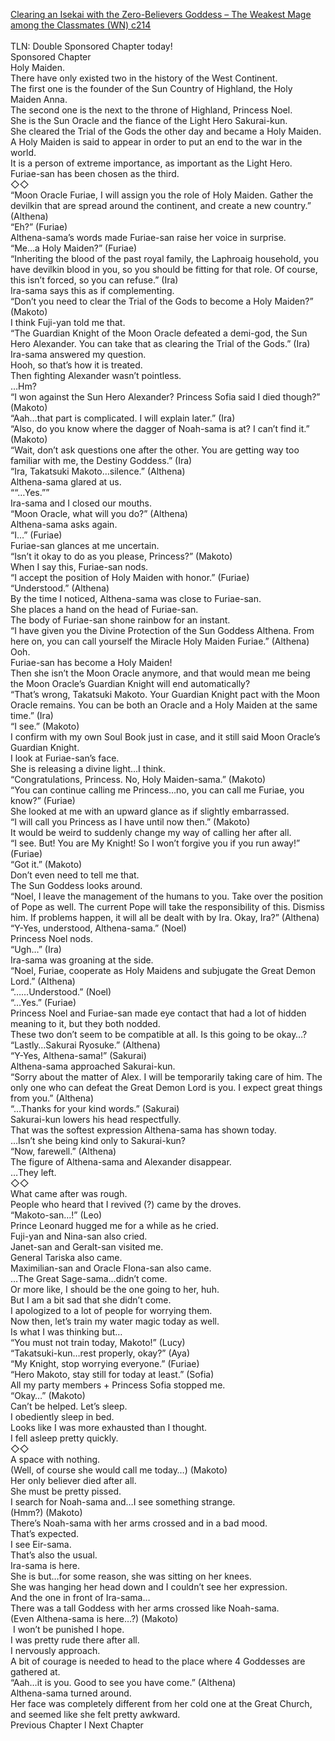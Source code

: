 [Clearing an Isekai with the Zero-Believers Goddess – The Weakest Mage among the Classmates (WN) c214](https://isekailunatic.com/2021/01/24/wm-chapter-214-the-moon-oracle-furiae-becomes-a-holy-maiden/)
<br/><br/>
TLN: Double Sponsored Chapter today!<br/>
Sponsored Chapter<br/>
Holy Maiden.<br/>
There have only existed two in the history of the West Continent.<br/>
The first one is the founder of the Sun Country of Highland, the Holy Maiden Anna.<br/>
The second one is the next to the throne of Highland, Princess Noel.<br/>
She is the Sun Oracle and the fiance of the Light Hero Sakurai-kun.<br/>
She cleared the Trial of the Gods the other day and became a Holy Maiden.<br/>
A Holy Maiden is said to appear in order to put an end to the war in the world. <br/>
It is a person of extreme importance, as important as the Light Hero. <br/>
Furiae-san has been chosen as the third.<br/>
◇◇<br/>
“Moon Oracle Furiae, I will assign you the role of Holy Maiden. Gather the devilkin that are spread around the continent, and create a new country.” (Althena)<br/>
“Eh?” (Furiae)<br/>
Althena-sama’s words made Furiae-san raise her voice in surprise.<br/>
“Me…a Holy Maiden?” (Furiae)<br/>
“Inheriting the blood of the past royal family, the Laphroaig household, you have devilkin blood in you, so you should be fitting for that role. Of course, this isn’t forced, so you can refuse.” (Ira)<br/>
Ira-sama says this as if complementing.<br/>
“Don’t you need to clear the Trial of the Gods to become a Holy Maiden?” (Makoto)<br/>
I think Fuji-yan told me that.<br/>
“The Guardian Knight of the Moon Oracle defeated a demi-god, the Sun Hero Alexander. You can take that as clearing the Trial of the Gods.” (Ira)<br/>
Ira-sama answered my question.<br/>
Hooh, so that’s how it is treated.<br/>
Then fighting Alexander wasn’t pointless.<br/>
…Hm?<br/>
“I won against the Sun Hero Alexander? Princess Sofia said I died though?” (Makoto)<br/>
“Aah…that part is complicated. I will explain later.” (Ira)<br/>
“Also, do you know where the dagger of Noah-sama is at? I can’t find it.” (Makoto)<br/>
“Wait, don’t ask questions one after the other. You are getting way too familiar with me, the Destiny Goddess.” (Ira)<br/>
“Ira, Takatsuki Makoto…silence.” (Althena)<br/>
Althena-sama glared at us.<br/>
““…Yes.””<br/>
Ira-sama and I closed our mouths. <br/>
“Moon Oracle, what will you do?” (Althena)<br/>
Althena-sama asks again.<br/>
“I…” (Furiae)<br/>
Furiae-san glances at me uncertain.<br/>
“Isn’t it okay to do as you please, Princess?” (Makoto)<br/>
When I say this, Furiae-san nods. <br/>
“I accept the position of Holy Maiden with honor.” (Furiae)<br/>
“Understood.” (Althena)<br/>
By the time I noticed, Althena-sama was close to Furiae-san.<br/>
She places a hand on the head of Furiae-san.<br/>
The body of Furiae-san shone rainbow for an instant.<br/>
“I have given you the Divine Protection of the Sun Goddess Althena. From here on, you can call yourself the Miracle Holy Maiden Furiae.” (Althena)<br/>
Ooh.<br/>
Furiae-san has become a Holy Maiden! <br/>
Then she isn’t the Moon Oracle anymore, and that would mean me being the Moon Oracle’s Guardian Knight will end automatically? <br/>
“That’s wrong, Takatsuki Makoto. Your Guardian Knight pact with the Moon Oracle remains. You can be both an Oracle and a Holy Maiden at the same time.” (Ira)<br/>
“I see.” (Makoto)<br/>
I confirm with my own Soul Book just in case, and it still said Moon Oracle’s Guardian Knight. <br/>
I look at Furiae-san’s face. <br/>
She is releasing a divine light…I think.<br/>
“Congratulations, Princess. No, Holy Maiden-sama.” (Makoto)<br/>
“You can continue calling me Princess…no, you can call me Furiae, you know?” (Furiae)<br/>
She looked at me with an upward glance as if slightly embarrassed.<br/>
“I will call you Princess as I have until now then.” (Makoto)<br/>
It would be weird to suddenly change my way of calling her after all.<br/>
“I see. But! You are My Knight! So I won’t forgive you if you run away!” (Furiae)<br/>
“Got it.” (Makoto)<br/>
Don’t even need to tell me that.<br/>
The Sun Goddess looks around. <br/>
“Noel, I leave the management of the humans to you. Take over the position of Pope as well. The current Pope will take the responsibility of this. Dismiss him. If problems happen, it will all be dealt with by Ira. Okay, Ira?” (Althena)<br/>
“Y-Yes, understood, Althena-sama.” (Noel)<br/>
Princess Noel nods.<br/>
“Ugh…” (Ira)<br/>
Ira-sama was groaning at the side.<br/>
“Noel, Furiae, cooperate as Holy Maidens and subjugate the Great Demon Lord.” (Althena)<br/>
“……Understood.” (Noel)<br/>
“…Yes.” (Furiae)<br/>
Princess Noel and Furiae-san made eye contact that had a lot of hidden meaning to it, but they both nodded.<br/>
These two don’t seem to be compatible at all. Is this going to be okay…?<br/>
“Lastly…Sakurai Ryosuke.” (Althena)<br/>
“Y-Yes, Althena-sama!” (Sakurai)<br/>
Althena-sama approached Sakurai-kun.<br/>
“Sorry about the matter of Alex. I will be temporarily taking care of him. The only one who can defeat the Great Demon Lord is you. I expect great things from you.” (Althena)<br/>
“…Thanks for your kind words.” (Sakurai)<br/>
Sakurai-kun lowers his head respectfully. <br/>
That was the softest expression Althena-sama has shown today.<br/>
…Isn’t she being kind only to Sakurai-kun?<br/>
“Now, farewell.” (Althena)<br/>
The figure of Althena-sama and Alexander disappear.<br/>
…They left. <br/>
◇◇<br/>
What came after was rough.<br/>
People who heard that I revived (?) came by the droves. <br/>
“Makoto-san…!” (Leo)<br/>
Prince Leonard hugged me for a while as he cried. <br/>
Fuji-yan and Nina-san also cried.<br/>
Janet-san and Geralt-san visited me. <br/>
General Tariska also came. <br/>
Maximilian-san and Oracle Flona-san also came.<br/>
…The Great Sage-sama…didn’t come.<br/>
Or more like, I should be the one going to her, huh.<br/>
But I am a bit sad that she didn’t come.<br/>
I apologized to a lot of people for worrying them.<br/>
Now then, let’s train my water magic today as well.<br/>
Is what I was thinking but…<br/>
“You must not train today, Makoto!” (Lucy)<br/>
“Takatsuki-kun…rest properly, okay?” (Aya)<br/>
“My Knight, stop worrying everyone.” (Furiae)<br/>
“Hero Makoto, stay still for today at least.” (Sofia)<br/>
All my party members + Princess Sofia stopped me.<br/>
“Okay…” (Makoto)<br/>
Can’t be helped. Let’s sleep.<br/>
I obediently sleep in bed.<br/>
Looks like I was more exhausted than I thought. <br/>
I fell asleep pretty quickly. <br/>
◇◇<br/>
A space with nothing.<br/>
(Well, of course she would call me today…) (Makoto)<br/>
Her only believer died after all.<br/>
She must be pretty pissed.<br/>
I search for Noah-sama and…I see something strange. <br/>
(Hmm?) (Makoto)<br/>
There’s Noah-sama with her arms crossed and in a bad mood.<br/>
That’s expected. <br/>
I see Eir-sama.<br/>
That’s also the usual.<br/>
Ira-sama is here.<br/>
She is but…for some reason, she was sitting on her knees.<br/>
She was hanging her head down and I couldn’t see her expression.<br/>
And the one in front of Ira-sama…<br/>
There was a tall Goddess with her arms crossed like Noah-sama.<br/>
(Even Althena-sama is here…?) (Makoto)<br/>
 I won’t be punished I hope.<br/>
I was pretty rude there after all.<br/>
I nervously approach.<br/>
A bit of courage is needed to head to the place where 4 Goddesses are gathered at. <br/>
“Aah…it is you. Good to see you have come.” (Althena)<br/>
Althena-sama turned around. <br/>
Her face was completely different from her cold one at the Great Church, and seemed like she felt pretty awkward. <br/>
Previous Chapter l Next Chapter<br/>
 